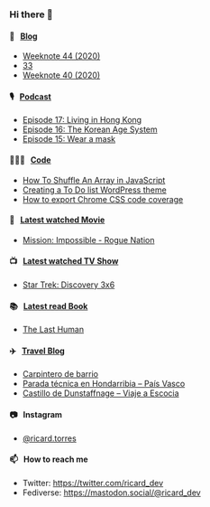 ### Hi there 👋

#### 📝 &nbsp;&nbsp;[Blog](https://ricard.blog)

- [Weeknote 44 (2020)](https://ricard.blog/weeknote/week-44-2020/)
- [33](https://ricard.blog/personal/33/)
- [Weeknote 40 (2020)](https://ricard.blog/weeknote/week-40-2020/)

#### 🎙 &nbsp;&nbsp;[Podcast](https://ricard.blog/podcast)

- [Episode 17: Living in Hong Kong](https://anchor.fm/quicoto/episodes/Episode-17-Living-in-Hong-Kong-eli831)
- [Episode 16: The Korean Age System](https://anchor.fm/quicoto/episodes/Episode-16-The-Korean-Age-System-eis6p9)
- [Episode 15: Wear a mask](https://anchor.fm/quicoto/episodes/Episode-15-Wear-a-mask-egbalg)

#### 👨🏻‍💻 &nbsp;&nbsp;[Code](https://ricard.dev)

- [How To Shuffle An Array in JavaScript](https://ricard.dev/how-to-shuffle-an-array-in-javascript/)
- [Creating a To Do list WordPress theme](https://ricard.dev/creating-a-to-do-list-wordpress-theme/)
- [How to export Chrome CSS code coverage](https://ricard.dev/how-to-export-chrome-css-code-coverage/)

#### 🍿 &nbsp;&nbsp;[Latest watched Movie](https://quicoto.github.io/reviews/movies/)

- [Mission: Impossible - Rogue Nation](https://quicoto.github.io/reviews/movies/mission-impossible-rogue-nation/)

#### 📺 &nbsp;&nbsp;[Latest watched TV Show](https://quicoto.github.io/reviews/tv-shows)

- [Star Trek: Discovery 3x6](https://quicoto.github.io/reviews/tv-shows/star-trek-discovery/3x6/)

#### 📚 &nbsp;&nbsp;[Latest read Book](https://ricard.blog/books/)

- [The Last Human](https://www.goodreads.com/review/show/3243205340?utm_medium=api&amp;utm_source=rss)

#### ✈️ &nbsp;&nbsp;[Travel Blog](https://www.quicoto.com/)

- [Carpintero de barrio](https://www.quicoto.com/carpintero-de-barrio/)
- [Parada técnica en Hondarribia – País Vasco](https://www.quicoto.com/parada-tecnica-en-hondarribia-pais-vasco/)
- [Castillo de Dunstaffnage – Viaje a Escocia](https://www.quicoto.com/castillo-de-dunstaffnage-viaje-a-escocia/)

#### 📷 &nbsp;&nbsp;Instagram
- [@ricard.torres](https://www.instagram.com/ricard.torres/)

#### 📫 &nbsp;&nbsp;How to reach me

- Twitter: https://twitter.com/ricard_dev
- Fediverse: https://mastodon.social/@ricard_dev
